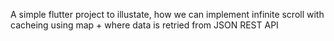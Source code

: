 A simple flutter project to illustate, how we can implement infinite scroll with cacheing using map + where data is retried from JSON REST API
